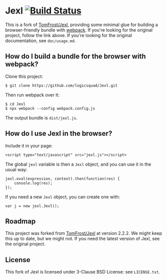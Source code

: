 # Jexl [![Build Status](https://travis-ci.org/logicsquad/Jexl.svg?branch=master)](https://travis-ci.org/logicsquad/Jexl)

This is a fork of [TomFrost/Jexl](https://github.com/TomFrost/Jexl),
providing some minimal glue for building a browser-friendly bundle
with [webpack](https://webpack.js.org). If you're looking for the
original project, follow the link above. If you're looking for the
original documentation, see `doc/usage.md`.

## How do I build a bundle for the browser with webpack?

Clone this project:

```
$ git clone https://github.com/logicsquad/Jexl.git
```

Then run webpack over it:

```
$ cd Jexl
$ npx webpack --config webpack.config.js
```

The output bundle is `dist/jexl.js`.

## How do I use Jexl in the browser?

Include it in your page:

```
<script type="text/javascript" src="jexl.js"></script>
```

The global `jexl` variable is then a `Jexl` object, and you can use it
in the usual way:

```
jexl.eval(expression, context).then(function(res) {
    console.log(res);
});
```

If you need a new `Jexl` object, you can create one with:

```
var j = new jexl.Jexl();
```

## Roadmap

This project was forked from
[TomFrost/Jexl](https://github.com/TomFrost/Jexl) at version 2.2.2. We
might keep this up to date, but we might not. If you need the latest
version of Jexl, see the original project.

## License

This fork of Jexl is licensed under 3-Clause BSD License: see
`LICENSE.txt`.
